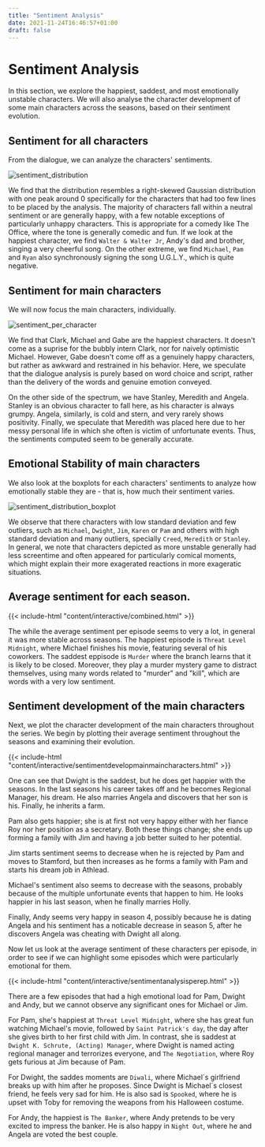 ```yaml
---
title: "Sentiment Analysis"
date: 2021-11-24T16:46:57+01:00
draft: false
---
```


# Sentiment Analysis

In this section, we explore the happiest, saddest, and most emotionally unstable characters. We will also analyse the character development of some main characters across the seasons, based on their sentiment evolution.

## Sentiment for all characters

From the dialogue, we can analyze the characters' sentiments. 

![sentiment_distribution]({{<baseurl>}}/images/sentiment_distribution.png)

We find that the distribution resembles a right-skewed Gaussian distribution with one peak around 0 specifically for the characters that had too few lines to be placed by the analysis. The majority of characters fall within a neutral sentiment or are generally happy, with a few notable exceptions of particularly unhappy characters. This is appropriate for a comedy like The Office, where the tone is generally comedic and fun. If we look at the happiest character, we find `Walter & Walter Jr`, Andy's dad and brother, singing a very cheerful song. On the other extreme, we find `Michael`, `Pam` and `Ryan` also synchronously signing the song U.G.L.Y., which is quite negative. 

## Sentiment for main characters
We will now focus the main characters, individually.

![sentiment_per_character]({{<baseurl>}}/images/sentiment_per_character.png)

We find that Clark, Michael and Gabe are the happiest characters. It doesn't come as a suprise for the bubbly intern Clark, nor for naively optimistic Michael. However, Gabe doesn't come off as a genuinely happy characters, but rather as awkward and restrained in his behavior. Here, we speculate that the dialogue analysis is purely based on word choice and script, rather than the delivery of the words and genuine emotion conveyed. 

On the other side of the spectrum, we have Stanley, Meredith and Angela. Stanley is an obvious character to fall here, as his character is always grumpy. Angela, similarly, is cold and stern, and very rarely shows positivity. Finally, we speculate that Meredith was placed here due to her messy personal life in which she often is victim of unfortunate events. Thus, the sentiments computed seem to be generally accurate.

## Emotional Stability of main characters
We also look at the boxplots for each characters' sentiments to analyze how emotionally stable they are - that is, how much their sentiment varies.

![sentiment_distribution_boxplot]({{<baseurl>}}/images/sentiment_distribution_boxplot.png)

We observe that there characters with low standard deviation and few outliers, such as `Michael`, `Dwight`, `Jim`, `Karen` or `Pam` and others with high standard deviation and many outliers, specially `Creed`, `Meredith` or `Stanley`. In general, we note that characters depicted as more unstable generally had less screentime and often appeared for particularly comical moments, which might explain their more exagerated reactions in more exageratic situations.

## Average sentiment for each season.

{{< include-html "content/interactive/combined.html" >}}

The while the average sentiment per episode seems to very a lot, in general it was more stable across seasons. The happiest episode is `Threat Level Midnight`, where Michael finishes his movie, featuring several of his coworkers. The saddest eppisode is `Murder` where the branch learns that it is likely to be closed. Moreover, they play a murder mystery game to distract themselves, using many words related to "murder" and "kill",  which are words with a very low sentiment.

## Sentiment development of the main characters

Next, we plot the character development of the main characters throughout the series. We begin by plotting their average sentiment throughout the seasons and examining their evolution.

{{< include-html "content/interactive/sentimentdevelopmainmaincharacters.html" >}}

One can see that Dwight is the saddest, but he does get happier with the seasons. In the last seasons his career takes off and he becomes Regional Manager, his dream. He also marries Angela and discovers that her son is his. Finally, he inherits a farm. 

Pam also gets happier; she is at first not very happy either with her fiance Roy nor her position as a secretary. Both these things change; she ends up forming a family with Jim and having a job better suited to her potential.

Jim starts sentiment seems to decrease when he is rejected by Pam and moves to Stamford, but then increases as he forms a family with Pam and starts his dream job in Athlead.

Michael's sentiment also seems to decrease with the seasons, probably because of the multiple unfortunate events that happen to him. He looks happier in his last season, when he finally marries Holly.

Finally, Andy seems very happy in season 4, possibly because he is dating Angela and his sentiment has a noticable decrease in season 5, after he discovers Angela was cheating with Dwight all along.

Now let us look at the average sentiment of these characters per episode, in order to see if we can highlight some episodes which were particularly emotional for them.

{{< include-html "content/interactive/sentimentanalysisperep.html" >}}

There are a few episodes that had a high emotional load for Pam, Dwight and Andy, but we cannot observe any significant ones for Michael or Jim.

For Pam, she's happiest at `Threat Level Midnight`, where she has great fun watching Michael's movie, followed by `Saint Patrick's day`, the day after she gives birth to her first child with Jim. In contrast, she is saddest at `Dwight K. Schrute, (Acting) Manager`, where Dwight is named acting regional manager and terrorizes everyone, and `The Negotiation`, where Roy gets furious at Jim because of Pam.

For Dwight, the saddes moments are `Diwali`, where Michael´s girlfriend breaks up with him after he proposes. Since Dwight is Michael´s closest friend, he feels very sad for him. He is also sad is `Spooked`, where he is upset with Toby for removing the weapons from his Halloween costume.

For Andy, the happiest is `The Banker`, where Andy pretends to be very excited to impress the banker. He is also happy in `Night Out`, where he and Angela are voted the best couple.